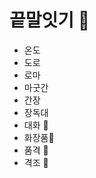 # 끝말잇기 :wave:

- 온도
- 도로
- 로마
- 마굿간
- 간장
- 장독대
- 대화 :speech_balloon:
- 화장품:lipstick:
- 품격 :wine_glass:
- 격조 :clinking_glasses:

